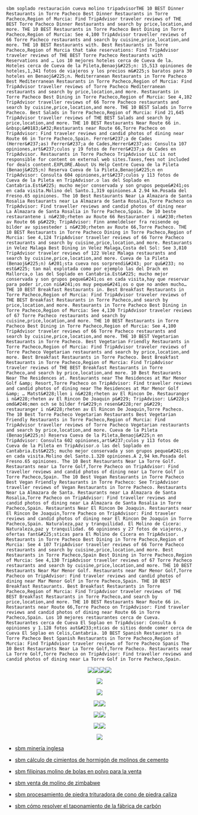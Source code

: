 
```
sbm soplado restauración cueva molino tripadvisorTHE 10 BEST Dinner Restaurants in Torre Pacheco Best Dinner Restaurants in Torre Pacheco,Region of Murcia: Find TripAdvisor traveler reviews of THE BEST Torre Pacheco Dinner Restaurants and search by price,location,and more. THE 10 BEST Restaurants in Torre Pacheco Best Dining in Torre Pacheco,Region of Murcia: See 4,100 TripAdvisor traveller reviews of 66 Torre Pacheco restaurants and search by cuisine,price,location,and more. THE 10 BEST Restaurants with. Best Restaurants in Torre Pacheco,Region of Murcia that take reservations: Find TripAdvisor traveler reviews of THE BEST Torre Pacheco Restaurants with Reservations and … Los 10 mejores hoteles cerca de Cueva de la. Hoteles cerca de Cueva de la Pileta,Benaoj&#225;n: 15,513 opiniones de hoteles,1,341 fotos de viajeros y los precios m&#225;s baratos para 30 hoteles en Benaoj&#225;n. Mediterranean Restaurants in Torre Pacheco Best Mediterranean Restaurants in Torre Pacheco,Region of Murcia: Find TripAdvisor traveller reviews of Torre Pacheco Mediterranean restaurants and search by price,location,and more. Restaurants in Torre Pacheco Best Dining in Torre Pacheco,Region of Murcia: See 4,102 TripAdvisor traveller reviews of 66 Torre Pacheco restaurants and search by cuisine,price,location,and more. THE 10 BEST Salads in Torre Pacheco. Best Salads in Torre Pacheco,Region of Murcia: Find 21,645 TripAdvisor traveller reviews of THE BEST Salads and search by price,location,and more. THE 10 BEST Restaurants Near Route 66 in. &nbsp;&#0183;&#32;Restaurants near Route 66,Torre Pacheco on TripAdvisor: Find traveler reviews and candid photos of dining near Route 66 in Torre Pacheco,Spain. Ferrer&#237;a de Cades (Herrer&#237;as) Ferrer&#237;a de Cades,Herrer&#237;as: Consulta 107 opiniones,art&#237;culos y 19 fotos de Ferrer&#237;a de Cades en TripAdvisor. Restaurants in Torre Pacheco TripAdvisor LLC is not responsible for content on external web sites.Taxes,fees not included for deals content.EXPLORE.About Us Help Centre Cueva de la Pileta (Benaoj&#225;n) Reserva Cueva de la Pileta,Benaoj&#225;n en TripAdvisor: Consulta 604 opiniones,art&#237;culos y 113 fotos de Cueva de la Pileta en TripAdvisor.o las del Soplado en Cantabria.Est&#225; mucho mejor conservada y son grupos peque&#241;os en cada visita.Molino del Santo.1,319 opiniones.A 2.94 km.Posada del Fresno.65 opiniones. The 10 Best Restaurants Near La Almazara de Santa Rosalia Restaurants near La Almazara de Santa Rosalia,Torre Pacheco on TripAdvisor: Find traveller reviews and candid photos of dining near La Almazara de Santa Rosalia in Torre Pacheco,Spain. De 10 beste restaurantene i n&#230;rheten av Route 66 Restauranter i n&#230;rheten av Route 66 p&#229; TripAdvisor: Finn anmeldelser fra reisende og bilder av spisesteder i n&#230;rheten av Route 66,Torre Pacheco. THE 10 BEST Restaurants in Torre Pacheco Dining in Torre Pacheco,Region of Murcia: See 4,124 TripAdvisor traveller reviews of 66 Torre Pacheco restaurants and search by cuisine,price,location,and more. Restaurants in Velez Malaga Best Dining in Velez Malaga,Costa del Sol: See 3,810 TripAdvisor traveler reviews of 122 Velez Malaga restaurants and search by cuisine,price,location,and more. Cueva de la Pileta (Benaoj&#225;n) &#201;sta cueva nos sorprendi&#243; por qu&#233; no est&#225; tan mal explotada como por ejemplo las del Drach en Mallorca,o las del Soplado en Cantabria.Est&#225; mucho mejor conservada y son grupos peque&#241;os en cada visita,hay que reservar para poder ir,con ni&#241;os muy peque&#241;os o que no anden mucho… THE 10 BEST Breakfast Restaurants in. Best Breakfast Restaurants in Torre Pacheco,Region of Murcia: Find TripAdvisor traveler reviews of THE BEST Breakfast Restaurants in Torre Pacheco,and search by price,location,and more. Restaurants in Torre Pacheco Best Dining in Torre Pacheco,Region of Murcia: See 4,130 TripAdvisor traveler reviews of 67 Torre Pacheco restaurants and search by cuisine,price,location,and more. THE 10 BEST Restaurants in Torre Pacheco Best Dining in Torre Pacheco,Region of Murcia: See 4,100 TripAdvisor traveler reviews of 66 Torre Pacheco restaurants and search by cuisine,price,location,and more. THE 10 BEST Vegetarian Restaurants in Torre Pacheco. Best Vegetarian Friendly Restaurants in Torre Pacheco,Region of Murcia: Find TripAdvisor traveler reviews of Torre Pacheco Vegetarian restaurants and search by price,location,and more. Best Breakfast Restaurants in Torre Pacheco. Best Breakfast Restaurants in Torre Pacheco,Region of Murcia: Find TripAdvisor traveler reviews of THE BEST Breakfast Restaurants in Torre Pacheco,and search by price,location,and more. 10 Best Restaurants Near The Residences at. Restaurants near The Residences at Mar Menor Golf &amp; Resort,Torre Pacheco on TripAdvisor: Find traveller reviews and candid photos of dining near The Residences at Mar Menor Golf &amp; … Matst&#228;llen i n&#228;rheten av El Rincon De. Restauranger i n&#228;rheten av El Rincon De Joaquin p&#229; TripAdvisor: L&#228;s omd&#246;men och se bilder fr&#229;n resen&#228;rer p&#229; restauranger i n&#228;rheten av El Rincon De Joaquin,Torre Pacheco. The 10 Best Torre Pacheco Vegetarian Restaurants Best Vegetarian Friendly Restaurants in Torre Pacheco,Region of Murcia: Find TripAdvisor traveller reviews of Torre Pacheco Vegetarian restaurants and search by price,location,and more. Cueva de la Pileta (Benaoj&#225;n) Reserva Cueva de la Pileta,Benaoj&#225;n en TripAdvisor: Consulta 602 opiniones,art&#237;culos y 113 fotos de Cueva de la Pileta en TripAdvisor.o las del Soplado en Cantabria.Est&#225; mucho mejor conservada y son grupos peque&#241;os en cada visita.Molino del Santo.1.320 opiniones.A 2,94 km.Posada del Fresno.65 opiniones. The 10 Best Restaurants Near La Torre Golf. Restaurants near La Torre Golf,Torre Pacheco on TripAdvisor: Find traveller reviews and candid photos of dining near La Torre Golf in Torre Pacheco,Spain. The 10 Best Vegan Restaurants in Torre Pacheco Best Vegan Friendly Restaurants in Torre Pacheco: See TripAdvisor traveller reviews of Vegan Restaurants in Torre Pacheco. Restaurants Near La Almazara de Santa. Restaurants near La Almazara de Santa Rosalia,Torre Pacheco on TripAdvisor: Find traveller reviews and candid photos of dining near La Almazara de Santa Rosalia in Torre Pacheco,Spain. Restaurants Near El Rincon De Joaquin. Restaurants near El Rincon De Joaquin,Torre Pacheco on TripAdvisor: Find traveler reviews and candid photos of dining near El Rincon De Joaquin in Torre Pacheco,Spain. Naturaleza,paz y tranquilidad. El Molino de Cicera: Naturaleza,paz y tranquilidad. 66 opiniones y 27 fotos de viajeros,y ofertas fant&#225;sticas para El Molino de Cicera en TripAdvisor. Restaurants in Torre Pacheco Best Dining in Torre Pacheco,Region of Murcia: See 4 107 TripAdvisor traveller reviews of 66 Torre Pacheco restaurants and search by cuisine,price,location,and more. Best Restaurants in Torre Pacheco,Spain Best Dining in Torre Pacheco,Region of Murcia: See 4,130 TripAdvisor traveller reviews of 67 Torre Pacheco restaurants and search by cuisine,price,location,and more. THE 10 BEST Restaurants Near Mar Menor Golf. Restaurants near Mar Menor Golf,Torre Pacheco on TripAdvisor: Find traveler reviews and candid photos of dining near Mar Menor Golf in Torre Pacheco,Spain. THE 10 BEST Breakfast Restaurants. Best Breakfast Restaurants in Torre Pacheco,Region of Murcia: Find TripAdvisor traveler reviews of THE BEST Breakfast Restaurants in Torre Pacheco,and search by price,location,and more. THE 10 BEST Restaurants Near Route 66 in. Restaurants near Route 66,Torre Pacheco on TripAdvisor: Find traveler reviews and candid photos of dining near Route 66 in Torre Pacheco,Spain. Los 10 mejores restaurantes cerca de Cueva. Restaurantes cerca de Cueva El Soplao en TripAdvisor: Consulta 6 opiniones y 1.128 fotos aut&#233;nticas de sitios donde comer cerca de Cueva El Soplao en Celis,Cantabria. 10 BEST Spanish Restaurants in Torre Pacheco Best Spanish Restaurants in Torre Pacheco,Region of Murcia: Find TripAdvisor traveler reviews of Torre Pacheco Spanis The 10 Best Restaurants Near La Torre Golf,Torre Pacheco. Restaurants near La Torre Golf,Torre Pacheco on TripAdvisor: Find traveller reviews and candid photos of dining near La Torre Golf in Torre Pacheco,Spain. 
```

<div align="center">

<a href="https://es-mill.shibang-china.com/github&k=sbm+soplado+restauraci%C3%B3n+cueva+molino+tripadvisor"><img src="https://static.shibang-china.com/es/mill/index.jpg"></a><a href="https://es-mill.shibang-china.com/materials.htmlgithub&k=sbm+soplado+restauraci%C3%B3n+cueva+molino+tripadvisor"><img src="https://static.shibang-china.com/es/mill/materials.jpg"></a><a href="https://es-mill.shibang-china.com/about.htmlgithub&k=sbm+soplado+restauraci%C3%B3n+cueva+molino+tripadvisor"><img src="https://static.shibang-china.com/es/mill/about.jpg"></a><a href="https://es-mill.shibang-china.com/contact.htmlgithub&k=sbm+soplado+restauraci%C3%B3n+cueva+molino+tripadvisor"><img src="https://static.shibang-china.com/es/mill/contact.jpg"></a>

<a href="https://es-mill.shibang-china.com/github&k=sbm+soplado+restauraci%C3%B3n+cueva+molino+tripadvisor"><img src="https://static.shibang-china.com/es/mill/banner.jpg"></a>

<a href="https://swt.shibang-china.com/github&k=sbm+soplado+restauraci%C3%B3n+cueva+molino+tripadvisor"><img src="https://static.shibang-china.com/es/mill/chat.jpg"></a>

<a href="https://es-mill.shibang-china.com/products/vertical-roller-mill.htmlgithub&k=sbm+soplado+restauraci%C3%B3n+cueva+molino+tripadvisor"><img src="https://static.shibang-china.com/es/mill/vertical.jpg"></a><a href="https://es-mill.shibang-china.com/products/raymond-mill.htmlgithub&k=sbm+soplado+restauraci%C3%B3n+cueva+molino+tripadvisor"><img src="https://static.shibang-china.com/es/mill/raymond.jpg"></a>

<a href="https://es-mill.shibang-china.com/products/ultrafine-grinding-mill.htmlgithub&k=sbm+soplado+restauraci%C3%B3n+cueva+molino+tripadvisor"><img src="https://static.shibang-china.com/es/mill/ultrafine.jpg"></a><a href="https://es-mill.shibang-china.com/products/trapezium-grinding-mill.htmlgithub&k=sbm+soplado+restauraci%C3%B3n+cueva+molino+tripadvisor"><img src="https://static.shibang-china.com/es/mill/trapezium.jpg"></a>

<a href="https://es-mill.shibang-china.com/products/ball-mill.htmlgithub&k=sbm+soplado+restauraci%C3%B3n+cueva+molino+tripadvisor"><img src="https://static.shibang-china.com/es/mill/ball.jpg"></a><a href="https://es-mill.shibang-china.com/products/hammer-mill.htmlgithub&k=sbm+soplado+restauraci%C3%B3n+cueva+molino+tripadvisor"><img src="https://static.shibang-china.com/es/mill/hammer.jpg"></a>

<a href="https://swt.shibang-china.com/github&k=sbm+soplado+restauraci%C3%B3n+cueva+molino+tripadvisor"><img src="https://static.shibang-china.com/es/mill/case.jpg"></a>

</div>


* [sbm minería inglesa](sbm%20miner%C3%ADa%20inglesa.md)

* [sbm cálculo de cimientos de hormigón de molinos de cemento](sbm%20c%C3%A1lculo%20de%20cimientos%20de%20hormig%C3%B3n%20de%20molinos%20de%20cemento.md)

* [sbm filipinas molino de bolas en polvo para la venta](sbm%20filipinas%20molino%20de%20bolas%20en%20polvo%20para%20la%20venta.md)

* [sbm venta de molino de zimbabwe](sbm%20venta%20de%20molino%20de%20zimbabwe.md)

* [sbm procesamiento de piedra trituradora de cono de piedra caliza](sbm%20procesamiento%20de%20piedra%20trituradora%20de%20cono%20de%20piedra%20caliza.md)

* [sbm cómo resolver el taponamiento de la fábrica de carbón](sbm%20c%C3%B3mo%20resolver%20el%20taponamiento%20de%20la%20f%C3%A1brica%20de%20carb%C3%B3n.md)
